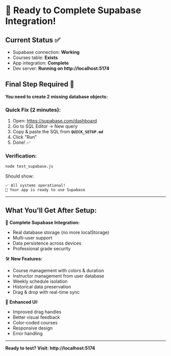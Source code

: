 # 🎯 Ready to Complete Supabase Integration!

## Current Status ✅
- Supabase connection: **Working**
- Courses table: **Exists** 
- App integration: **Complete**
- Dev server: **Running on http://localhost:5174**

## Final Step Required 🚀

**You need to create 2 missing database objects:**

### Quick Fix (2 minutes):
1. Open: https://supabase.com/dashboard
2. Go to SQL Editor → New query
3. Copy & paste the SQL from **`QUICK_SETUP.md`**
4. Click "Run"
5. Done! ✅

### Verification:
```bash
node test_supabase.js
```

Should show:
```
✅ All systems operational!
🚀 Your app is ready to use Supabase
```

---

## What You'll Get After Setup:

🎯 **Complete Supabase Integration:**
- Real database storage (no more localStorage)
- Multi-user support
- Data persistence across devices
- Professional grade security

🛠️ **New Features:**
- Course management with colors & duration
- Instructor management from user database
- Weekly schedule isolation
- Historical data preservation
- Drag & drop with real-time sync

📱 **Enhanced UI:**
- Improved drag handles
- Better visual feedback
- Color-coded courses
- Responsive design
- Error handling

---

**Ready to test? Visit: http://localhost:5174**